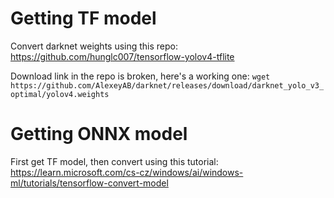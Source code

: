 # Getting TF model

Convert darknet weights using this repo:
https://github.com/hunglc007/tensorflow-yolov4-tflite

Download link in the repo is broken, here's a working one:
`wget https://github.com/AlexeyAB/darknet/releases/download/darknet_yolo_v3_optimal/yolov4.weights`

# Getting ONNX model

First get TF model, then convert using this tutorial:
https://learn.microsoft.com/cs-cz/windows/ai/windows-ml/tutorials/tensorflow-convert-model
